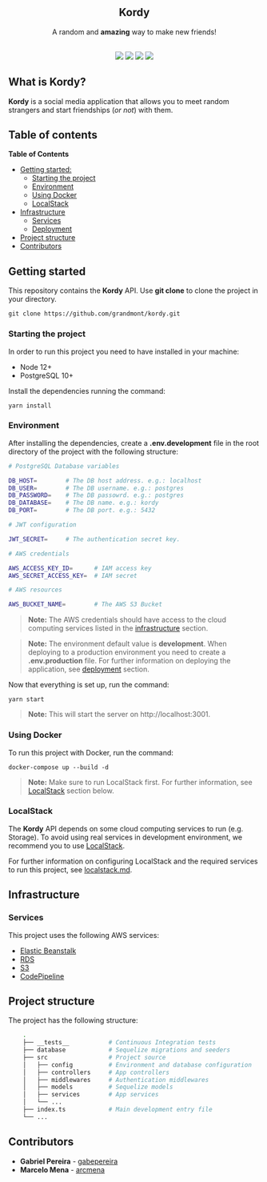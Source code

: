 <div align="center">
<br/>
<br/>
<h2><strong>Kordy</strong></h2>
<p>A random and <strong>amazing</strong> way to make new friends!</p>
<br/>
      <img src="https://img.shields.io/github/workflow/status/grandmont/kordy/CI"/>
      <img src="https://img.shields.io/github/issues/grandmont/kordy"/>
      <img src="https://img.shields.io/github/commit-activity/m/grandmont/kordy"/>
      <img src="https://img.shields.io/github/stars/grandmont/kordy-api?style=social"/>
<br/>
</div>

## What is Kordy?

**Kordy** is a social media application that allows you to meet random strangers and start friendships (_or not_) with them.

## Table of contents

**Table of Contents**

-   [Getting started:](#getting-started)
    -   [Starting the project](#starting-the-project)
    -   [Environment](#environment)
    -   [Using Docker](#using-docker)
    -   [LocalStack](#localstack)
-   [Infrastructure](#infrastructure)
    -   [Services](#services)
    -   [Deployment](#deployment)
-   [Project structure](#project-structure)
-   [Contributors](#contributors)

## Getting started

This repository contains the **Kordy** API. Use **git clone** to clone the project in your directory.

```ssh
git clone https://github.com/grandmont/kordy.git
```

### Starting the project

In order to run this project you need to have installed in your machine:

-   Node 12+
-   PostgreSQL 10+

Install the dependencies running the command:

```ssh
yarn install
```

### Environment

After installing the dependencies, create a **.env.development** file in the root directory of the project with the following structure:

```bash
# PostgreSQL Database variables

DB_HOST=        # The DB host address. e.g.: localhost
DB_USER=        # The DB username. e.g.: postgres
DB_PASSWORD=    # The DB passowrd. e.g.: postgres
DB_DATABASE=    # The DB name. e.g.: kordy
DB_PORT=        # The DB port. e.g.: 5432

# JWT configuration

JWT_SECRET=     # The authentication secret key.

# AWS credentials

AWS_ACCESS_KEY_ID=      # IAM access key
AWS_SECRET_ACCESS_KEY=  # IAM secret

# AWS resources

AWS_BUCKET_NAME=        # The AWS S3 Bucket
```

> **Note:** The AWS credentials should have access to the cloud computing services listed in the [infrastructure](#infrastructure) section.

> **Note:** The environment default value is **development**. When deploying to a production environment you need to create a **.env.production** file.
> For further information on deploying the application, see [deployment](#deployment) section.

Now that everything is set up, run the command:

```ssh
yarn start
```

> **Note:** This will start the server on http://localhost:3001.

### Using Docker

To run this project with Docker, run the command:

```ssh
docker-compose up --build -d
```

> **Note:** Make sure to run LocalStack first. For further information, see [LocalStack](#localstack) section below.

### LocalStack

The **Kordy** API depends on some cloud computing services to run (e.g. Storage). To avoid using real services in development environment, we recommend you to use [LocalStack](https://localstack.cloud/).

For further information on configuring LocalStack and the required services to run this project, see [localstack.md](docs/localstack.md).

## Infrastructure

### Services

This project uses the following AWS services:

-   [Elastic Beanstalk](https://aws.amazon.com/elasticbeanstalk/)
-   [RDS](https://aws.amazon.com/rds/)
-   [S3](https://aws.amazon.com/s3/)
-   [CodePipeline](https://aws.amazon.com/codepipeline/)

## Project structure

The project has the following structure:

```bash
    .
    ├── __tests__           # Continuous Integration tests
    ├── database            # Sequelize migrations and seeders
    ├── src                 # Project source
    │   ├── config          # Environment and database configuration
    │   ├── controllers     # App controllers
    │   ├── middlewares     # Authentication middlewares
    │   ├── models          # Sequelize models
    │   ├── services        # App services
    │   └── ...
    ├── index.ts            # Main development entry file
    └── ...
```

## Contributors

-   **Gabriel Pereira** - [gabepereira](https://github.com/gabepereira)
-   **Marcelo Mena** - [arcmena](https://github.com/arcmena)

